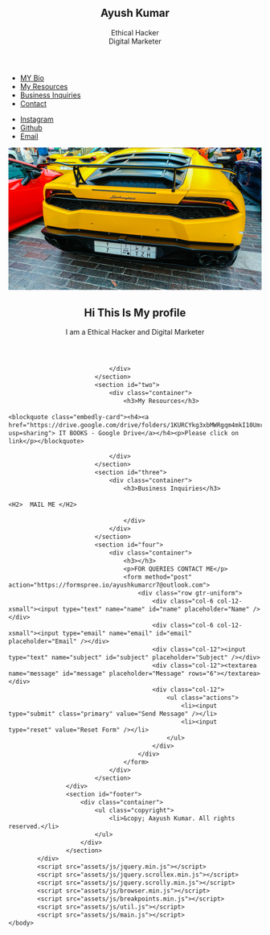 <!DOCTYPE HTML>
<html>
	<head>
		<title>Ayush Kumar's Repoistory</title>
		<meta charset="utf-8" />
		<meta name="viewport" content="width=device-width, initial-scale=1, user-scalable=no" />
		<link rel="stylesheet" href="assets/css/main.css" />
	</head>
	<body class="is-preload">
			<section id="header">
				<header>
					<h1 id="logo">Ayush Kumar</h1>
					<p>Ethical Hacker<br />
					Digital Marketer</p>
				</header>
				<nav id="nav">
					<ul>
						<li><a href="#one" class="active">MY Bio</a></li>
						<li><a href="#two">My Resources</a></li>
						<li><a href="#three">Business Inquiries</a></li>
						<li><a href="#four">Contact</a></li>
					</ul>
				</nav>
				<footer>
					<ul class="icons">
						<li><a href="https://www.instagram.com/ayushkumarcr7" class="icon fa-instagram"><span class="label">Instagram</span></a></li>
						<li><a href="https://www.github.com/ayushkumarcr7/" class="icon fa-github"><span class="label">Github</span></a></li>
						<li><a href="mailto:ayushkumarcr7@outlook.com" class="icon fa-envelope"><span class="label">Email</span></a></li>
					</ul>
				</footer>
			</section>
			<div id="wrapper">
					<div id="main">
							<section id="one">
								<div class="image main" data-position="center">
									<img src="images/header.jpeg" alt="" />
								</div>
								<div class="container">
									<header class="major">
										<h2> Hi This Is My profile</h2>
										<p>I am a Ethical Hacker and Digital Marketer</p>
									</header>
									
								</div>
							</section>
							<section id="two">
								<div class="container">
									<h3>My Resources</h3>
                                                                                                                                                                  <blockquote class="embedly-card"><h4><a href="https://drive.google.com/drive/folders/1KURCYkg3xbMWRgqm4mkI10UmrMIolbG0?usp=sharing"> IT BOOKS - Google Drive</a></h4><p>Please click on link</p></blockquote>
<script async src="//cdn.embedly.com/widgets/platform.js" charset="UTF-8"></script>


									
				
								</div>
							</section>
							<section id="three">
								<div class="container">
									<h3>Business Inquiries</h3>
                                                                                                                                                               <H2>  MAIL ME </H2>
									
									</div>
								</div>
							</section>
							<section id="four">
								<div class="container">
									<h3></h3>
									<p>FOR QUERIES CONTACT ME</p>
									<form method="post" action="https://formspree.io/ayushkumarcr7@outlook.com">
										<div class="row gtr-uniform">
											<div class="col-6 col-12-xsmall"><input type="text" name="name" id="name" placeholder="Name" /></div>
											<div class="col-6 col-12-xsmall"><input type="email" name="email" id="email" placeholder="Email" /></div>
											<div class="col-12"><input type="text" name="subject" id="subject" placeholder="Subject" /></div>
											<div class="col-12"><textarea name="message" id="message" placeholder="Message" rows="6"></textarea></div>
											<div class="col-12">
												<ul class="actions">
													<li><input type="submit" class="primary" value="Send Message" /></li>
													<li><input type="reset" value="Reset Form" /></li>
												</ul>
											</div>
										</div>
									</form>
								</div>
							</section>
					</div>
					<section id="footer">
						<div class="container">
							<ul class="copyright">
								<li>&copy; Aayush Kumar. All rights reserved.</li>
							</ul>
						</div>
					</section>
			</div>
			<script src="assets/js/jquery.min.js"></script>
			<script src="assets/js/jquery.scrollex.min.js"></script>
			<script src="assets/js/jquery.scrolly.min.js"></script>
			<script src="assets/js/browser.min.js"></script>
			<script src="assets/js/breakpoints.min.js"></script>
			<script src="assets/js/util.js"></script>
			<script src="assets/js/main.js"></script>
	</body>
</html>
